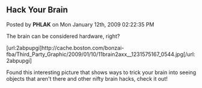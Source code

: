 ## Hack Your Brain
Posted by **PHLAK** on Mon January 12th, 2009 02:22:35 PM

The brain can be considered hardware, right?

[url:2abpupgi]http&#58;//cache&#46;boston&#46;com/bonzai-fba/Third_Party_Graphic/2009/01/10/11brain2axx__1231575167_0544&#46;jpg[/url:2abpupgi]

Found this interesting picture that shows ways to trick your brain into seeing objects that aren't there and other nifty brain hacks, check it out!
